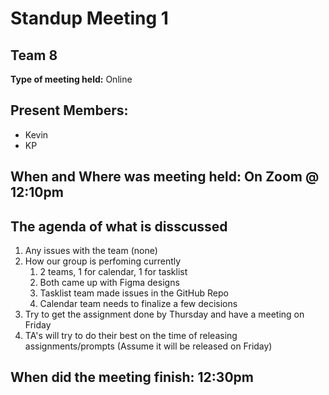 # Standup Meeting 1
## Team 8

**Type of meeting held:** Online

## Present Members:  
- Kevin
- KP

## When and Where was meeting held: On Zoom @ 12:10pm

## The agenda of what is disscussed
1. Any issues with the team (none)
2. How our group is perfoming currently
   1. 2 teams, 1 for calendar, 1 for tasklist
   2. Both came up with Figma designs
   3. Tasklist team made issues in the GitHub Repo
   4. Calendar team needs to finalize a few decisions
3. Try to get the assignment done by Thursday and have a meeting on Friday
4. TA's will try to do their best on the time of releasing assignments/prompts (Assume it will be released on Friday)

## When did the meeting finish: 12:30pm